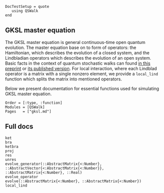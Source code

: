 ```@meta
DocTestSetup = quote
   using QSWalk
end
```

## GKSL master equation

The GKSL master equation is general continuous-time open quantum evolution. The master equation base on to form of operators: the Hamiltonian, which describes the evolution of a closed system, and the Lindbladian operators which describes the evolution of an open system. Basic facts in the context of quantum stochastic walks can found [in this preprint](https://arxiv.org/abs/0905.2942) or [its published version](https://journals.aps.org/pra/abstract/10.1103/PhysRevA.81.022323). For local interaction, where each Lindblad operator is a matrix with a single nonzero element, we provide a `local_lind` function which splits the matrix into mentioned operators.

Below we present documentation for essential functions used for simulating GKSL master equation.

```@index
Order = [:type, :function]
Modules = [QSWalk]
Pages   = ["gksl.md"]
```

## Full docs

```@docs
ket
bra
ketbra
proj
res
unres
evolve_generator(::AbstractMatrix{<:Number}, ::AbstractVector{<:AbstractMatrix{<:Number}}, ::AbstractMatrix{<:Number}, ::Real)
evolve_operator
evolve(::AbstractMatrix{<:Number}, ::AbstractMatrix{<:Number})
local_lind
```

